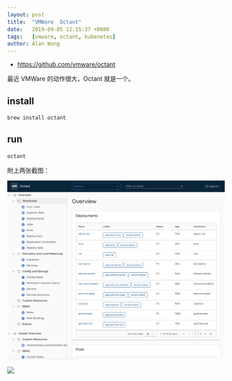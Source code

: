 ```yaml
---
layout: post
title:  "VMWare  Octant"
date:   2019-09-05 12:15:37 +0000
tags:   [vmware, octant, kubenetes]
author: Alan Wang
---
```



- https://github.com/vmware/octant

最近 VMWare 的动作很大，Octant 就是一个。

## install

```sh
brew install octant
```

## run

```sh
octant
```

附上两张截图：

![](/assets/images/2019-09-05-vmware-octant/octant-1.jpg)

![](/assets/images/2019-09-05-vmware-octant/octant-2.jpg)